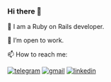 ### Hi there 👋

:slightly_smiling_face: I am a Ruby on Rails developer.

👯 I’m open to work.

📫 How to reach me: 

[![telegram](https://img.shields.io/badge/Telegram-2CA5E0?style=for-the-badge&logo=telegram&logoColor=white)](https://t.me/devror1)
[![gmail](https://img.shields.io/badge/Gmail-D14836?style=for-the-badge&logo=gmail&logoColor=white)](mailto:drobinin575@gmail.com)
[![linkedin](https://img.shields.io/badge/LinkedIn-0077B5?style=for-the-badge&logo=linkedin&logoColor=white)](https://www.linkedin.com/in/igor-drobinin/)
